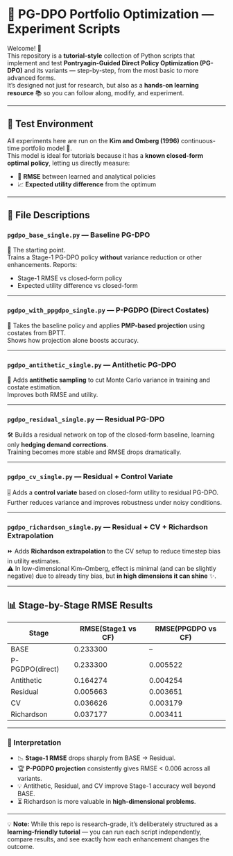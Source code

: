 # 🐍 PG-DPO Portfolio Optimization — Experiment Scripts

Welcome! 🎉  
This repository is a **tutorial-style** collection of Python scripts that implement and test **Pontryagin-Guided Direct Policy Optimization (PG-DPO)** and its variants — step-by-step, from the most basic to more advanced forms.  
It’s designed not just for research, but also as a **hands-on learning resource** 📚 so you can follow along, modify, and experiment.

---

## 🧪 Test Environment

All experiments here are run on the **Kim and Omberg (1996)** continuous-time portfolio model 🏦.  
This model is ideal for tutorials because it has a **known closed-form optimal policy**, letting us directly measure:

- 📏 **RMSE** between learned and analytical policies
- 📈 **Expected utility difference** from the optimum

---

## 📂 File Descriptions

### `pgdpo_base_single.py` — **Baseline PG-DPO**
🚀 The starting point.  
Trains a Stage-1 PG-DPO policy **without** variance reduction or other enhancements. Reports:
- Stage-1 RMSE vs closed-form policy
- Expected utility difference vs closed-form

---

### `pgdpo_with_ppgdpo_single.py` — **P-PGDPO (Direct Costates)**
🎯 Takes the baseline policy and applies **PMP-based projection** using costates from BPTT.  
Shows how projection alone boosts accuracy.

---

### `pgdpo_antithetic_single.py` — **Antithetic PG-DPO**
🔄 Adds **antithetic sampling** to cut Monte Carlo variance in training and costate estimation.  
Improves both RMSE and utility.

---

### `pgdpo_residual_single.py` — **Residual PG-DPO**
🛠 Builds a residual network on top of the closed-form baseline, learning only **hedging demand corrections**.  
Training becomes more stable and RMSE drops dramatically.

---

### `pgdpo_cv_single.py` — **Residual + Control Variate**
🎚 Adds a **control variate** based on closed-form utility to residual PG-DPO.  
Further reduces variance and improves robustness under noisy conditions.

---

### `pgdpo_richardson_single.py` — **Residual + CV + Richardson Extrapolation**
⏩ Adds **Richardson extrapolation** to the CV setup to reduce timestep bias in utility estimates.  
⚠️ In low-dimensional Kim–Omberg, effect is minimal (and can be slightly negative) due to already tiny bias, but **in high dimensions it can shine** ✨.

---

## 📊 Stage-by-Stage RMSE Results

| Stage             | RMSE(Stage1 vs CF) | RMSE(PPGDPO vs CF) |
|-------------------|--------------------|--------------------|
| BASE              | 0.233300           | –                  |
| P-PGDPO(direct)   | 0.233300           | 0.005522           |
| Antithetic        | 0.164274           | 0.004254           |
| Residual          | 0.005663           | 0.003651           |
| CV                | 0.036626           | 0.003179           |
| Richardson        | 0.037177           | 0.003411           |

---

### 📝 Interpretation
- 📉 **Stage-1 RMSE** drops sharply from BASE → Residual.  
- 🏆 **P-PGDPO projection** consistently gives RMSE < 0.006 across all variants.  
- 💡 Antithetic, Residual, and CV improve Stage-1 accuracy well beyond BASE.  
- ⏳ Richardson is more valuable in **high-dimensional problems**.

---

💡 **Note:** While this repo is research-grade, it’s deliberately structured as a **learning-friendly tutorial** — you can run each script independently, compare results, and see exactly how each enhancement changes the outcome.

